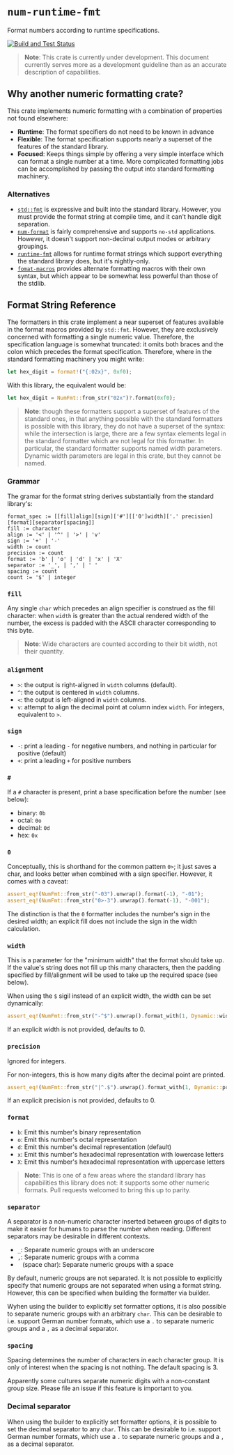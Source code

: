 # `num-runtime-fmt`

Format numbers according to runtime specifications.

[![Build and Test Status](https://github.com/coriolinus/num-runtime-fmt/workflows/Build%20and%20Test/badge.svg?branch=main)](https://github.com/coriolinus/num-runtime-fmt/actions?query=branch%3Amain+workflow%3A%22Build+and+Test%22)

> **Note**: This crate is currently under development. This document currently
> serves more as a development guideline than as an accurate description of
> capabilities.

## Why another numeric formatting crate?

This crate implements numeric formatting with a combination of properties not
found elsewhere:

- **Runtime**: The format specifiers do not need to be known in advance
- **Flexible**: The format specification supports nearly a superset of the
  features of the standard library.
- **Focused**: Keeps things simple by offering a very simple interface which can
  format a single number at a time. More complicated formatting jobs can be
  accomplished by passing the output into standard formatting machinery.

### Alternatives

- [`std::fmt`](https://doc.rust-lang.org/std/fmt/) is expressive and built into
  the standard library. However, you must provide the format string at compile
  time, and it can't handle digit separation.
- [`num-format`](https://crates.io/crates/num-format) is fairly comprehensive
  and supports `no-std` applications. However, it doesn't support non-decimal
  output modes or arbitrary groupings.
- [`runtime-fmt`](https://crates.io/crates/runtime-fmt) allows for runtime
  format strings which support everything the standard library does, but it's
  nightly-only.
- [`fomat-macros`](https://crates.io/crates/fomat-macros) provides alternate
  formatting macros with their own syntax, but which appear to be somewhat less
  powerful than those of the stdlib.

## Format String Reference

The formatters in this crate implement a near superset of features available in the
format macros provided by `std::fmt`. However, they are exclusively concerned
with formatting a single numeric value. Therefore, the specification language is
somewhat truncated: it omits both braces and the colon which precedes the format
specification. Therefore, where in the standard formatting machinery you might
write:

```rust
let hex_digit = format!("{:02x}", 0xf0);
```

With this library, the equivalent would be:

```rust
let hex_digit = NumFmt::from_str("02x")?.format(0xf0);
```

> **Note**: though these formatters support a superset of features of the
> standard ones, in that anything possible with the standard formatters is
> possible with this library, they do not have a superset of the syntax: while
> the intersection is large, there are a few syntax elements legal in the
> standard formatter which are not legal for this formatter. In particular, the
> standard formatter supports named width parameters. Dynamic width parameters
> are legal in this crate, but they cannot be named.

### Grammar

The gramar for the format string derives substantially from the standard library's:

```text
format_spec := [[fill]align][sign]['#'][['0']width]['.' precision][format][separator[spacing]]
fill := character
align := '<' | '^' | '>' | 'v'
sign := '+' | '-'
width := count
precision := count
format := 'b' | 'o' | 'd' | 'x' | 'X'
separator := '_', | ',' | ' '
spacing := count
count := '$' | integer
```

### `fill`

Any single `char` which precedes an align specifier is construed as the fill
character: when `width` is greater than the actual rendered width of the number,
the excess is padded with the ASCII character corresponding to this byte.

> **Note**: Wide characters are counted according to their bit width, not their
> quantity.

### `align`ment

- `>`: the output is right-aligned in `width` columns (default).
- `^`: the output is centered in `width` columns.
- `<`: the output is left-aligned in `width` columns.
- `v`: attempt to align the decimal point at column index `width`. For integers,
  equivalent to `>`.

### `sign`

- `-`: print a leading `-` for negative numbers, and nothing in particular for
  positive (default)
- `+`: print a leading `+` for positive numbers

### `#`

If a `#` character is present, print a base specification before the number (see
below):

- binary: `0b`
- octal: `0o`
- decimal: `0d`
- hex: `0x`

### `0`

Conceptually, this is shorthand for the common pattern `0>`; it just saves a
char, and looks better when combined with a sign specifier. However, it comes
with a caveat:

```rust
assert_eq!(NumFmt::from_str("-03").unwrap().format(-1), "-01");
assert_eq!(NumFmt::from_str("0>-3").unwrap().format(-1), "-001");
```

The distinction is that the `0` formatter includes the number's sign in the
desired width; an explicit fill does not include the sign in the width
calculation.

### `width`

This is a parameter for the "minimum width" that the format should take up. If
the value's string does not fill up this many characters, then the padding
specified by fill/alignment will be used to take up the required space (see
below).

When using the `$` sigil instead of an explicit width, the width can be set
dynamically:

```rust
assert_eq!(NumFmt::from_str("-^$").unwrap().format_with(1, Dynamic::width(5)), "--1--");
```

If an explicit width is not provided, defaults to 0.

### `precision`

Ignored for integers.

For non-integers, this is how many digits after the decimal point are printed.

```rust
assert_eq!(NumFmt::from_str("|^.$").unwrap().format_with(1, Dynamic::precision(5)), "|0.3|");
```

If an explicit precision is not provided, defaults to 0.

### `format`

- `b`: Emit this number's binary representation
- `o`: Emit this number's octal representation
- `d`: Emit this number's decimal representation (default)
- `x`: Emit this number's hexadecimal representation with lowercase letters
- `X`: Emit this number's hexadecimal representation with uppercase letters

> **Note**: This is one of a few areas where the standard library has
> capabilities this library does not: it supports some other numeric formats.
> Pull requests welcomed to bring this up to parity.

### `separator`

A separator is a non-numeric character inserted between groups of digits to make
it easier for humans to parse the number when reading. Different separators may
be desirable in different contexts.

- `_`: Separate numeric groups with an underscore
- `,`: Separate numeric groups with a comma
- ` ` (space char): Separate numeric groups with a space

By default, numeric groups are not separated. It is not possible to explicitly
specify that numeric groups are not separated when using a format string.
However, this can be specified when building the formatter via builder.

Wyhen using the builder to explicitly set formatter options, it is also possible
to separate numeric groups with an arbitrary `char`. This can be desirable to
i.e. support German number formats, which use a `.` to separate numeric groups
and a `,` as a decimal separator.

### `spacing`

Spacing determines the number of characters in each character group. It is only
of interest when the spacing is not nothing. The default spacing is 3.

Apparently some cultures separate numeric digits with a non-constant group size.
Please file an issue if this feature is important to you.

### Decimal separator

When using the builder to explicitly set formatter options, it is possible to
set the decimal separator to any `char`. This can be desirable to i.e. support
German number formats, which use a `.` to separate numeric groups and a `,` as a
decimal separator.
